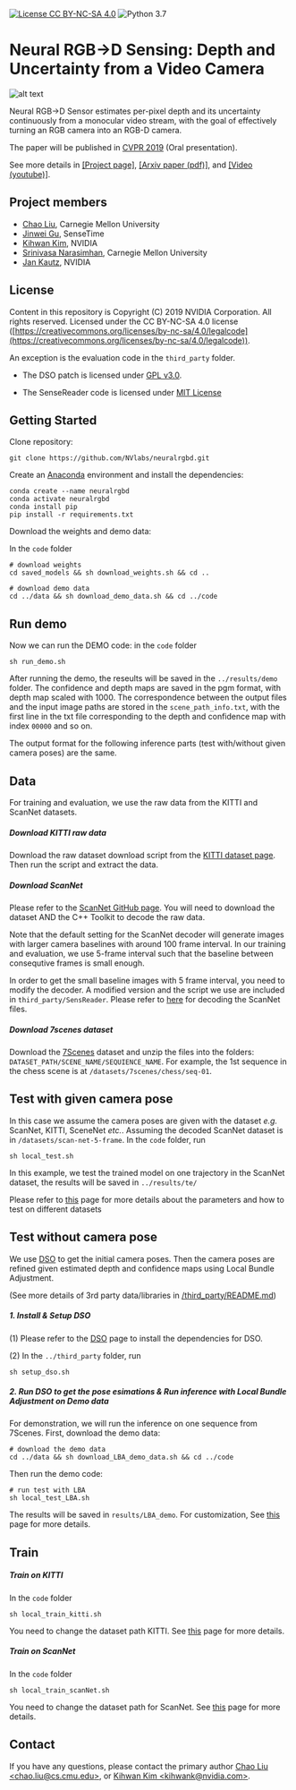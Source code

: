 [![License CC BY-NC-SA 4.0](https://img.shields.io/badge/License-CC%20BY--NC--SA%204.0-blue.svg)](https://creativecommons.org/licenses/by-nc-sa/4.0/legalcode)
![Python 3.7](https://img.shields.io/badge/python-3.7-green.svg)
# Neural RGB→D Sensing: Depth and Uncertainty from a Video Camera 
![alt text](https://research.nvidia.com/sites/default/files/publications/neuralrgbd.jpg)

Neural RGB→D Sensor estimates per-pixel depth and its uncertainty continuously from a monocular video stream, with the goal of effectively turning an RGB
camera into an RGB-D camera.

The paper will be published in [CVPR 2019](http://cvpr2019.thecvf.com/) (Oral presentation).

See more details in [[Project page]](https://research.nvidia.com/publication/2019-06_Neural-RGBD), [[Arxiv paper (pdf)]](https://arxiv.org/pdf/1901.02571.pdf), and [[Video (youtube)]](https://www.youtube.com/watch?v=KZGDBtArbeo).

## Project members ##

* [Chao Liu](http://www.cs.cmu.edu/~ILIM/people/chaoliu1/), Carnegie Mellon University
* [Jinwei Gu](http://www.gujinwei.org/), SenseTime
* [Kihwan Kim](https://research.nvidia.com/person/kihwan-kim), NVIDIA
* [Srinivasa Narasimhan](http://www.cs.cmu.edu/~srinivas/), Carnegie Mellon University
* [Jan Kautz](https://research.nvidia.com/person/jan-kautz), NVIDIA

## License
Content in this repository is Copyright (C) 2019 NVIDIA Corporation. All rights reserved. Licensed under the CC BY-NC-SA 4.0 license
([https://creativecommons.org/licenses/by-nc-sa/4.0/legalcode](https://creativecommons.org/licenses/by-nc-sa/4.0/legalcode)).

An exception is the evaluation code in the ``third_party`` folder.

- The DSO patch is licensed under [GPL v3.0](https://github.com/JakobEngel/dso/blob/master/LICENSE).

- The SenseReader code is licensed under [MIT License](https://github.com/ScanNet/ScanNet#license)


## Getting Started 
Clone repository: 
```
git clone https://github.com/NVlabs/neuralrgbd.git
```

Create an [Anaconda](https://www.anaconda.com/distribution/) environment and install the dependencies:
```
conda create --name neuralrgbd
conda activate neuralrgbd
conda install pip
pip install -r requirements.txt
```

Download the weights and demo data:

In the `code` folder 
```
# download weights
cd saved_models && sh download_weights.sh && cd ..

# download demo data
cd ../data && sh download_demo_data.sh && cd ../code
```

## Run demo 
Now we can run the DEMO code: in the `code` folder
```
sh run_demo.sh
``` 
After running the demo, the reseults will be saved in the `../results/demo`
folder.  The confidence and depth maps are saved in the pgm format, with depth
map scaled with 1000.  The correspondence between the output files and the
input image paths are stored in the `scene_path_info.txt`, with the first line
in the txt file corresponding to the depth and confidence map with index
`00000` and so on.

The output format for the following inference parts (test with/without given camera poses) are the same.

## Data
For training and evaluation, we use the raw data from the KITTI and ScanNet datasets.

##### Download KITTI raw data
Download the raw dataset download script from the [KITTI dataset page](http://www.cvlibs.net/datasets/kitti/raw_data.php). 
Then run the script and extract the data.

##### Download ScanNet
Please refer to the [ScanNet GitHub page](https://github.com/ScanNet/ScanNet).
You will need to download the dataset AND the C++ Toolkit to decode the raw data.

Note that the default setting for the ScanNet decoder will generate images with larger camera baselines with around 100 frame interval.  In our training and evaluation, we use 5-frame interval such that the baseline between consequtive frames is small enough. 

In order to get the small baseline images with 5 frame interval, you need to modify the decoder.  A modified version and the script we use are included in `third_party/SensReader`.  Please refer to [here](./third_party/SensReader) for decoding the ScanNet files.

##### Download 7scenes dataset
Download the [7Scenes](https://www.microsoft.com/en-us/research/project/rgb-d-dataset-7-scenes/) dataset
and unzip the files into the folders: `DATASET_PATH/SCENE_NAME/SEQUIENCE_NAME`.  For example, the 1st sequence in the chess scene is at
`/datasets/7scenes/chess/seq-01`.

## Test with given camera pose
In this case we assume the camera poses are given with the dataset *e.g.* ScanNet, KITTI, SceneNet *etc.*.
Assuming the decoded ScanNet dataset is in `/datasets/scan-net-5-frame`. In the `code` folder, run
```
sh local_test.sh
```
In this example, we test the trained model on one trajectory in the ScanNet dataset, the results will be saved in `../results/te/`

Please refer to [this](docs/TE.md) page for more details about the parameters and how to test on different datasets

## Test without camera pose
We use [DSO](https://github.com/JakobEngel/dso) to get the initial camera poses. Then the camera poses are refined given estimated depth and confidence maps using Local Bundle Adjustment. 

(See more details of 3rd party data/libraries in [/third_party/README.md](./third_party/README.md))

##### 1. Install & Setup DSO 
(1) Please refer to the [DSO](https://github.com/JakobEngel/dso) page to install the dependencies for DSO.

(2) In the `../third_party` folder, run 
```
sh setup_dso.sh
```

##### 2. Run DSO to get the pose esimations & Run inference with Local Bundle Adjustment on Demo data
For demonstration, we will run the inference on one sequence from 7Scenes.  First, download the demo data:
```
# download the demo data
cd ../data && sh download_LBA_demo_data.sh && cd ../code
```

Then run the demo code:
```
# run test with LBA
sh local_test_LBA.sh
```
The results will be saved in `results/LBA_demo`.  For customization, See [this](./docs/LBA.md) page for more details.


## Train

##### Train on KITTI
In the `code` folder
```
sh local_train_kitti.sh
``` 
You need to change the dataset path KITTI. See [this](./docs/TR.md) page for more details.

##### Train on ScanNet 
In the `code` folder
```
sh local_train_scanNet.sh
``` 
You need to change the dataset path for ScanNet. See [this](./docs/TR.md) page for more details.
## Contact
If you have any questions, please contact the primary author [Chao Liu &lt;chao.liu@cs.cmu.edu>](mailto:chao.liu@cs.cmu.edu), or [Kihwan Kim &lt;kihwank@nvidia.com>](mailto:kihwank@nvidia.com).
